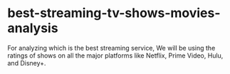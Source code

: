 # best-streaming-tv-shows-movies-analysis
For analyzing which is the best streaming service, We will be using the ratings of shows on all the major platforms like Netflix, Prime Video, Hulu, and Disney+.
